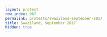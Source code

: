 ```yaml
---
layout: protest
row_index: 967
permalink: protests/swaziland-september-2017
title: Swaziland, September 2017
hidden: true
---
```

